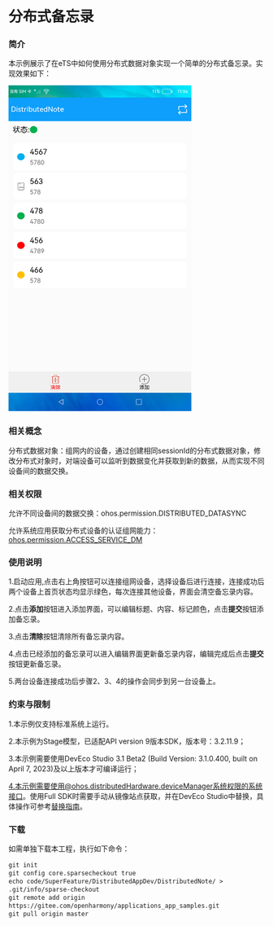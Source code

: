 # 分布式备忘录

### 简介

本示例展示了在eTS中如何使用分布式数据对象实现一个简单的分布式备忘录。实现效果如下：

![home](screenshots/devices/home.png)

### 相关概念

分布式数据对象：组网内的设备，通过创建相同sessionId的分布式数据对象，修改分布式对象时，对端设备可以监听到数据变化并获取到新的数据，从而实现不同设备间的数据交换。

### 相关权限

允许不同设备间的数据交换：ohos.permission.DISTRIBUTED_DATASYNC

允许系统应用获取分布式设备的认证组网能力：[ohos.permission.ACCESS_SERVICE_DM](https://gitee.com/openharmony/docs/blob/master/zh-cn/application-dev/security/permission-list.md#ohospermissionaccess_service_dm)

### 使用说明

1.启动应用,点击右上角按钮可以连接组网设备，选择设备后进行连接，连接成功后两个设备上首页状态均显示绿色，每次连接其他设备，界面会清空备忘录内容。

2.点击**添加**按钮进入添加界面，可以编辑标题、内容、标记颜色，点击**提交**按钮添加备忘录。

3.点击**清除**按钮清除所有备忘录内容。

4.点击已经添加的备忘录可以进入编辑界面更新备忘录内容，编辑完成后点击**提交**按钮更新备忘录。

5.两台设备连接成功后步骤2、3、4的操作会同步到另一台设备上。

### 约束与限制

1.本示例仅支持标准系统上运行。

2.本示例为Stage模型，已适配API version 9版本SDK，版本号：3.2.11.9；

3.本示例需要使用DevEco Studio 3.1 Beta2 (Build Version: 3.1.0.400, built on April 7, 2023)及以上版本才可编译运行；

4.本示例需要使用@ohos.distributedHardware.deviceManager系统权限的系统接口。使用Full SDK时需要手动从镜像站点获取，并在DevEco Studio中替换，具体操作可参考[替换指南](https://docs.openharmony.cn/pages/v3.2/zh-cn/application-dev/quick-start/full-sdk-switch-guide.md/)。

### 下载

如需单独下载本工程，执行如下命令：
```
git init
git config core.sparsecheckout true
echo code/SuperFeature/DistributedAppDev/DistributedNote/ > .git/info/sparse-checkout
git remote add origin https://gitee.com/openharmony/applications_app_samples.git
git pull origin master
```